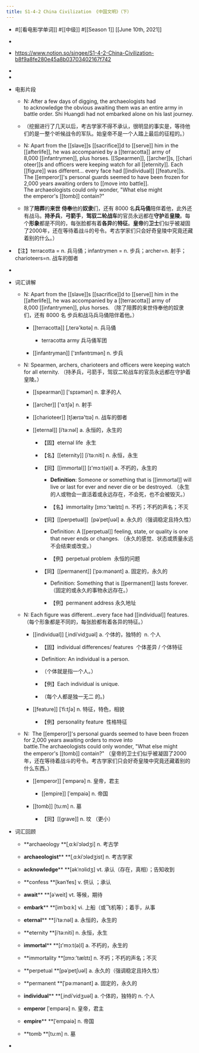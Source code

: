 ```yaml
---
title: S1-4-2 China Civilization 《中国文明》（下）
---
```


- #[[看电影学单词]] #[[中级]] #[[Season 1]] [[June 10th, 2021]]

- 

- https://www.notion.so/singee/S1-4-2-China-Civilization-b8f9a8fe280e45a8b03703402167f742

- 

- 

- 电影片段
	 - N: After a few days of digging, the archaeologists had to acknowledge the obvious awaiting them was an entire army in battle order. Shi Huangdi had not embarked alone on his last journey. 

	 - （挖掘进行了几天以后，考古学家不得不承认，很明显的事实是，等待他们的是一整个听候战令的军队。始皇帝不是一个人踏上最后的征程的。）

	 - N: Apart from the [[slave]]s [[sacrifice]]d to [[serve]] him in the [[afterlife]], he was accompanied by a [[terracotta]] army of 8,000 [[infantrymen]], plus horses. [[Spearmen]], [[archer]]s, [[charioteer]]s and officers were keeping watch for all [[eternity]]. Each [[figure]] was different... every face had [[individual]] [[feature]]s. The [[emperor]]'s personal guards seemed to have been frozen for 2,000 years awaiting orders to [[move into battle]]. The archaeologists could only wonder, "What else might the emperor's [[tomb]] contain?"

	 - 除了**陪葬**的**来世** **侍奉**他的**奴隶**们，还有 8000 名**兵马俑**陪伴着他，此外还有战马。**持矛兵**，**弓箭手**，**驾驭二轮战车**的官员永远都在**守护**着**皇陵**。每个**形象**都是不同的，每张脸都有着**各异**的**特征**。**皇帝**的**卫士**们似乎被凝固了2000年，还在等待着战斗的号令。考古学家们只会好奇皇陵中究竟还藏着别的什么。）

- 【注】terracotta = n. 兵马俑；infantrymen = n. 步兵；archer=n. 射手；charioteers=n. 战车的御者

- 

- 词汇讲解
	 - N: Apart from the [[slave]]s [[sacrifice]]d to [[serve]] him in the [[afterlife]], he was accompanied by a [[terracotta]] army of 8,000 [[infantrymen]], plus horses. （除了陪葬的来世侍奉他的奴隶们，还有 8000 名 步兵和战马兵马俑陪伴着他。）
		 - [[terracotta]] [,terə'kɒtə] n. 兵马俑
			 - terracotta army 兵马俑军团

		 - [[infantryman]] ['ɪnfəntrɪmən] n. 步兵

	 - N: Spearmen, archers, charioteers and officers were keeping watch for all eternity. （持矛兵，弓箭手，驾驭二轮战车的官员永远都在守护着皇陵。）
		 - [[spearman]] ['spɪəmən] n. 拿矛的人

		 - [[archer]] ['ɑːtʃə] n. 射手

		 - [[charioteer]] [tʃærɪə'tɪə] n. 战车的御者

		 - [[eternal]] [iˈtə:nəl] a. 永恒的，永生的
			 - 【固】eternal life  永生

			 - 【名】[[eternity]] [iˈtə:niti] n. 永恒，永生

			 - 【同】[[immortal]] [ɪ'mɔːt(ə)l] a. 不朽的，永生的
				 - **Definition**: Someone or something that is [[immortal]] will live or last for ever and never die or be destroyed. （永生的人或物会一直活着或永远存在，不会死，也不会被毁灭。）

				 - 【名】immortality [ɪmɔː'tælɪtɪ] n. 不朽；不朽的声名；不灭

			 - 【同】[[perpetual]]  [pəˈpetʃuəl] a. 永久的（强调稳定且持久性）
				 - Definition: A [[perpetual]] feeling, state, or quality is one that never ends or changes. （永久的感觉、状态或质量永远不会结束或改变。）

				 - 【例】perpetual problem  永恒的问题

			 - 【同】[[permanent]] [ˈpə:mənənt] a. 固定的，永久的
				 - Definition: Something that is [[permanent]] lasts forever.（固定的或永久的事物永远存在。）

				 - 【例】permanent address 永久地址

	 - N: Each figure was different…every face had [[individual]] features.（每个形象都是不同的，每张脸都有着各异的特征。）
		 - [[individual]] [ˌindiˈvidʒuəl] a. 个体的，独特的  n. 个人
			 - 【固】individual differences/ features  个体差异 / 个体特征

			 - Definition: An individual is a person.

			 - （个体就是指一个人。）

			 - 【例】Each individual is unique.

			 - （每个人都是独一无二 的。)

		 - [[feature]] [ˈfi:tʃə] n. 特征，特色，相貌
			 - 【例】personality feature  性格特征

	 - N:  The [[emperor]]'s personal guards seemed to have been frozen for 2,000 years awaiting orders to move into battle.The archaeologists could only wonder, "What else might the emperor's [[tomb]] contain?" （皇帝的卫士们似乎被凝固了2000年，还在等待着战斗的号令。考古学家们只会好奇皇陵中究竟还藏着别的什么东西。）
		 - [[emperor]] [ˈempərə] n. 皇帝，君主
			 - [[empire]] [ˈempaiə] n. 帝国

		 - [[tomb]] [tu:m] n. 墓
			 - 【同】[[grave]] n. 坟 （更小）

- 词汇回顾
	 - **archaeology **[ˌɑ:kiˈɔlədʒi] n. 考古学

	 - **archaeologist**** **[ˌɑ:kiˈɔlədʒist] n. 考古学家

	 - **acknowledge**** **[əkˈnɔlidʒ] vt. 承认（存在，真相）；告知收到

	 - **confess **[kənˈfes] v. 供认 ；承认

	 - **await**** **[əˈweit] vt. 等候，期待

	 - **embark**** **[imˈbɑ:k] vi. 上船（或飞机等）；着手，从事

	 - **eternal**** **[iˈtə:nəl] a. 永恒的，永生的

	 - **eternity **[iˈtə:niti] n. 永恒，永生

	 - **immortal**** **[ɪ'mɔːt(ə)l] a. 不朽的，永生的

	 - **immortality **[ɪmɔː'tælɪtɪ] n. 不朽；不朽的声名；不灭

	 - **perpetual **[pəˈpetʃuəl] a. 永久的（强调稳定且持久性）

	 - **permanent **[ˈpə:mənənt] a. 固定的，永久的

	 - **individual**** **[ˌindiˈvidʒuəl] a. 个体的，独特的 n. 个人

	 - **emperor** [ˈempərə] n. 皇帝，君主

	 - **empire**** **[ˈempaiə] n. 帝国

	 - **tomb **[tu:m] n. 墓

- 
